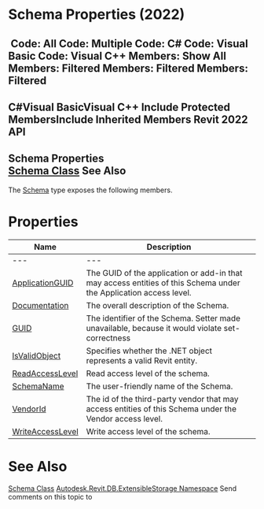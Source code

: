 # Schema Properties (2022)

﻿
 Code: All Code: Multiple Code: C# Code: Visual Basic Code: Visual C++  Members: Show All Members: Filtered Members: Filtered Members: Filtered   
---  
C#Visual BasicVisual C++
Include Protected MembersInclude Inherited Members
Revit 2022 API  
---  
Schema Properties  
[Schema Class](9817e7db-8367-ea4e-1769-0488f3faa37f.md "Schema Class") See Also  
---  
The [Schema](9817e7db-8367-ea4e-1769-0488f3faa37f.md "Schema Class") type exposes the following members.
# Properties
| Name | Description |
| --- | --- |
| --- | --- | --- |
| [ApplicationGUID](42d848d5-5d83-23ff-f8af-ca48581c7acd.md "ApplicationGUID Property") | The GUID of the application or add-in that may access entities of this Schema under the Application access level. |
| [Documentation](a1d996c8-1ccc-58d1-d708-bd44da7457e6.md "Documentation Property") | The overall description of the Schema. |
| [GUID](a2aa971a-5270-c35d-74c1-ee8cbec0261b.md "GUID Property") | The identifier of the Schema. Setter made unavailable, because it would violate set-correctness |
| [IsValidObject](c4f8e660-70aa-7951-0b7a-6d581b798676.md "IsValidObject Property") | Specifies whether the .NET object represents a valid Revit entity. |
| [ReadAccessLevel](784a6bed-58cb-d3e2-84ea-971863f1ae37.md "ReadAccessLevel Property") | Read access level of the schema. |
| [SchemaName](50662a69-4395-40c4-8d10-cda8b728cf8e.md "SchemaName Property") | The user-friendly name of the Schema. |
| [VendorId](4c96e65d-07cc-4e85-a176-b2b8c33ba6b2.md "VendorId Property") | The id of the third-party vendor that may access entities of this Schema under the Vendor access level. |
| [WriteAccessLevel](d03286f0-aa98-d5c3-83e8-fffb245321e5.md "WriteAccessLevel Property") | Write access level of the schema. |

# See Also
[Schema Class](9817e7db-8367-ea4e-1769-0488f3faa37f.md "Schema Class")
[Autodesk.Revit.DB.ExtensibleStorage Namespace](79486a74-376c-9555-c873-45d5a750f051.md "Autodesk.Revit.DB.ExtensibleStorage Namespace")
Send comments on this topic to 